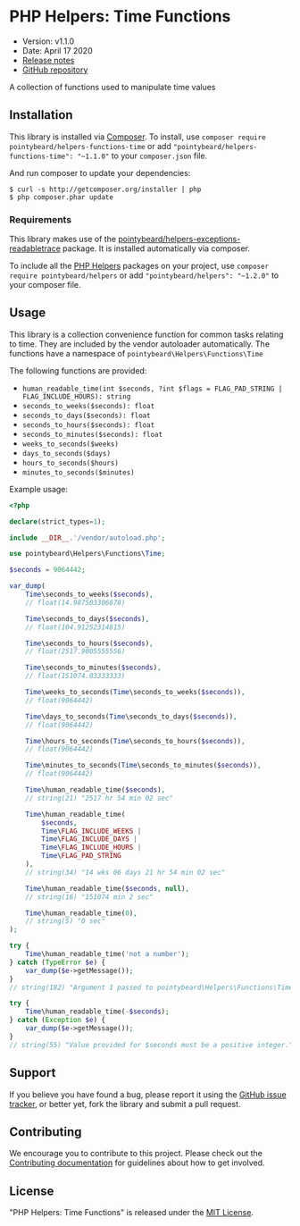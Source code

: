 # PHP Helpers: Time Functions

-   Version: v1.1.0
-   Date: April 17 2020
-   [Release notes](https://github.com/pointybeard/helpers-functions-time/blob/master/CHANGELOG.md)
-   [GitHub repository](https://github.com/pointybeard/helpers-functions-time)

A collection of functions used to manipulate time values

## Installation

This library is installed via [Composer](http://getcomposer.org/). To install, use `composer require pointybeard/helpers-functions-time` or add `"pointybeard/helpers-functions-time": "~1.1.0"` to your `composer.json` file.

And run composer to update your dependencies:

    $ curl -s http://getcomposer.org/installer | php
    $ php composer.phar update

### Requirements

This library makes use of the [pointybeard/helpers-exceptions-readabletrace](https://github.com/pointybeard/helpers-exceptions-readabletrace) package. It is installed automatically via composer.

To include all the [PHP Helpers](https://github.com/pointybeard/helpers) packages on your project, use `composer require pointybeard/helpers` or add `"pointybeard/helpers": "~1.2.0"` to your composer file.

## Usage

This library is a collection convenience function for common tasks relating to time. They are included by the vendor autoloader automatically. The functions have a namespace of `pointybeard\Helpers\Functions\Time`

The following functions are provided:

-   `human_readable_time(int $seconds, ?int $flags = FLAG_PAD_STRING | FLAG_INCLUDE_HOURS): string`
-   `seconds_to_weeks($seconds): float`
-   `seconds_to_days($seconds): float`
-   `seconds_to_hours($seconds): float`
-   `seconds_to_minutes($seconds): float`
-   `weeks_to_seconds($weeks)`
-   `days_to_seconds($days)`
-   `hours_to_seconds($hours)`
-   `minutes_to_seconds($minutes)`

Example usage:

```php
<?php

declare(strict_types=1);

include __DIR__.'/vendor/autoload.php';

use pointybeard\Helpers\Functions\Time;

$seconds = 9064442;

var_dump(
    Time\seconds_to_weeks($seconds),
    // float(14.987503306878)

    Time\seconds_to_days($seconds),
    // float(104.91252314815)

    Time\seconds_to_hours($seconds),
    // float(2517.9005555556)

    Time\seconds_to_minutes($seconds),
    // float(151074.03333333)

    Time\weeks_to_seconds(Time\seconds_to_weeks($seconds)),
    // float(9064442)

    Time\days_to_seconds(Time\seconds_to_days($seconds)),
    // float(9064442)

    Time\hours_to_seconds(Time\seconds_to_hours($seconds)),
    // float(9064442)

    Time\minutes_to_seconds(Time\seconds_to_minutes($seconds)),
    // float(9064442)

    Time\human_readable_time($seconds),
    // string(21) "2517 hr 54 min 02 sec"

    Time\human_readable_time(
        $seconds,
        Time\FLAG_INCLUDE_WEEKS |
        Time\FLAG_INCLUDE_DAYS |
        Time\FLAG_INCLUDE_HOURS |
        Time\FLAG_PAD_STRING
    ),
    // string(34) "14 wks 06 days 21 hr 54 min 02 sec"

    Time\human_readable_time($seconds, null),
    // string(16) "151074 min 2 sec"

    Time\human_readable_time(0),
    // string(5) "0 sec"
);

try {
    Time\human_readable_time('not a number');
} catch (TypeError $e) {
    var_dump($e->getMessage());
}
// string(182) "Argument 1 passed to pointybeard\Helpers\Functions\Time\human_readable_time() must be of the type int, string given, called in /var/sources/helpers-functions-time/test.php on line 43"

try {
    Time\human_readable_time(-$seconds);
} catch (Exception $e) {
    var_dump($e->getMessage());
}
// string(55) "Value provided for $seconds must be a positive integer."

```

## Support

If you believe you have found a bug, please report it using the [GitHub issue tracker](https://github.com/pointybeard/helpers-functions-time/issues),
or better yet, fork the library and submit a pull request.

## Contributing

We encourage you to contribute to this project. Please check out the [Contributing documentation](https://github.com/pointybeard/helpers-functions-time/blob/master/CONTRIBUTING.md) for guidelines about how to get involved.

## License

"PHP Helpers: Time Functions" is released under the [MIT License](http://www.opensource.org/licenses/MIT).
